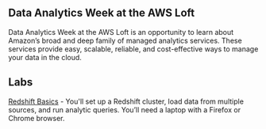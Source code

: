 ## Data Analytics Week at the AWS Loft

Data Analytics Week at the AWS Loft is an opportunity to learn about Amazon’s broad and deep family of managed analytics services. These services provide easy, scalable, reliable, and cost-effective ways to manage your data in the cloud.

## Labs

[Redshift Basics](https://github.com/wrbaldwin/da-week/Labs/Redshift-Basics.md) - 
You'll set up a Redshift cluster, load data from multiple sources, and run analytic queries. You’ll need a laptop with a Firefox or Chrome browser.



